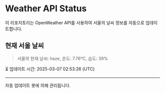 
# Weather API Status

이 리포지토리는 OpenWeather API를 사용하여 서울의 날씨 정보를 자동으로 업데이트합니다.

## 현재 서울 날씨
> 서울의 현재 날씨: haze, 온도: 7.76°C, 습도: 39%

⏳ 업데이트 시간: 2025-03-07 02:53:26 (UTC)

---
자동 업데이트 봇에 의해 관리됩니다.
